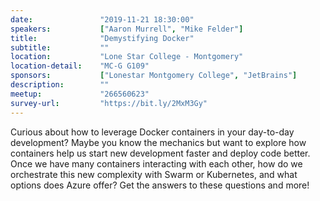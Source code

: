 ```yaml
---
date:               "2019-11-21 18:30:00"
speakers:           ["Aaron Murrell", "Mike Felder"]
title:              "Demystifying Docker"
subtitle:           ""
location:           "Lone Star College - Montgomery"
location-detail:    "MC-G G109"
sponsors:           ["Lonestar Montgomery College", "JetBrains"]
description:        ""
meetup:             "266560623"
survey-url:         "https://bit.ly/2MxM3Gy"
---
```


Curious about how to leverage Docker containers in your day-to-day development? Maybe you know the mechanics but want to explore how containers help us start new development faster and deploy code better. Once we have many containers interacting with each other, how do we orchestrate this new complexity with Swarm or Kubernetes, and what options does Azure offer? Get the answers to these questions and more!